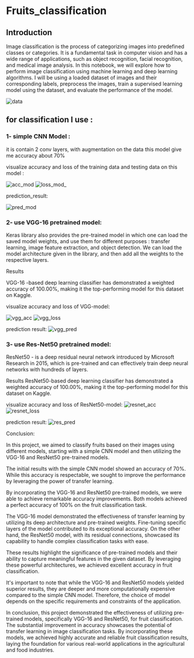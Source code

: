 # Fruits_classification

## Introduction

Image classification is the process of categorizing images into predefined classes or categories. It is a fundamental task in computer vision and has a wide range of applications, such as object recognition, facial recognition, and medical image analysis. In this notebook, we will explore how to perform image classification using machine learning and deep learning algorithms. I will be using a loaded dataset of images and their corresponding labels, preprocess the images, train a supervised learning model using the dataset, and evaluate the performance of the model.

![data](https://github.com/dinasoffa/Fruits_classification/assets/101818830/86881571-f5bf-43cb-a34c-5af82f6c3323)



## for classification I use :

### 1- simple CNN Model :
it is contain 2 conv layers, with augmentation on the data 
this model give me accuracy about 70% 

visualize accuracy and loss of the training data and testing data on this model :

![acc_mod](https://github.com/dinasoffa/Fruits_classification/assets/101818830/3dcf884f-c9a0-41c0-a8f5-86d8bbc8303e)
![loss_mod_](https://github.com/dinasoffa/Fruits_classification/assets/101818830/a563df7c-f0b0-44eb-91c7-92f03a43eff6)

prediction_result:

![pred_mod](https://github.com/dinasoffa/Fruits_classification/assets/101818830/9676bd7f-48d3-4342-9aab-afc93bb3709a)


### 2- use VGG-16 pretrained model:
Keras library also provides the pre-trained model in which one can load the saved model weights, and use them for different purposes : transfer learning, image feature extraction, and object detection. We can load the model architecture given in the library, and then add all the weights to the respective layers.

Results

 VGG-16 -based deep learning classifier has demonstrated a weighted accuracy of 100.00%, making it the top-performing model for this dataset on Kaggle.

visualize accuracy and loss of VGG-model:

![vgg_acc](https://github.com/dinasoffa/Fruits_classification/assets/101818830/9e0f9a2b-497e-4b57-a194-b9a08e14f60e)
![vgg_loss](https://github.com/dinasoffa/Fruits_classification/assets/101818830/fb89f9da-963b-41b0-ba8b-57027db568f3)

prediction result:
![vgg_pred](https://github.com/dinasoffa/Fruits_classification/assets/101818830/01fa8f2c-c8d8-49d2-8551-7d1ac293b6e9)


### 3- use Res-Net50 pretrained model:

ResNet50 - is a deep residual neural network introduced by Microsoft Research in 2015, which is pre-trained and can effectively train deep neural networks with hundreds of layers.

Results
ResNet50-based deep learning classifier has demonstrated a weighted accuracy of 100.00%, making it the top-performing model for this dataset on Kaggle.

visualize accuracy and loss of ResNet50-model:
![resnet_acc](https://github.com/dinasoffa/Fruits_classification/assets/101818830/c295c266-94c0-4cfd-b422-314ffa716a8e)
![resnet_loss](https://github.com/dinasoffa/Fruits_classification/assets/101818830/acb763cd-8eec-45f8-ad5f-75b8486cd7b7)

prediction result:
![res_pred](https://github.com/dinasoffa/Fruits_classification/assets/101818830/82cdabed-7888-4914-b521-dcb602e7590d)


Conclusion:

In this project, we aimed to classify fruits based on their images using different models, starting with a simple CNN model and then utilizing the VGG-16 and ResNet50 pre-trained models.

The initial results with the simple CNN model showed an accuracy of 70%. While this accuracy is respectable, we sought to improve the performance by leveraging the power of transfer learning.

By incorporating the VGG-16 and ResNet50 pre-trained models, we were able to achieve remarkable accuracy improvements. Both models achieved a perfect accuracy of 100% on the fruit classification task.

The VGG-16 model demonstrated the effectiveness of transfer learning by utilizing its deep architecture and pre-trained weights. Fine-tuning specific layers of the model contributed to its exceptional accuracy. On the other hand, the ResNet50 model, with its residual connections, showcased its capability to handle complex classification tasks with ease.

These results highlight the significance of pre-trained models and their ability to capture meaningful features in the given dataset. By leveraging these powerful architectures, we achieved excellent accuracy in fruit classification.

It's important to note that while the VGG-16 and ResNet50 models yielded superior results, they are deeper and more computationally expensive compared to the simple CNN model. Therefore, the choice of model depends on the specific requirements and constraints of the application.

In conclusion, this project demonstrated the effectiveness of utilizing pre-trained models, specifically VGG-16 and ResNet50, for fruit classification. The substantial improvement in accuracy showcases the potential of transfer learning in image classification tasks. By incorporating these models, we achieved highly accurate and reliable fruit classification results, laying the foundation for various real-world applications in the agricultural and food industries.






